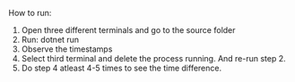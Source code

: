 How to run: 

1. Open three different terminals and go to the source folder
2. Run: dotnet run 
3. Observe the timestamps
4. Select third terminal and delete the process running. And re-run step 2. 
5. Do step 4 atleast 4-5 times to see the time difference. 
